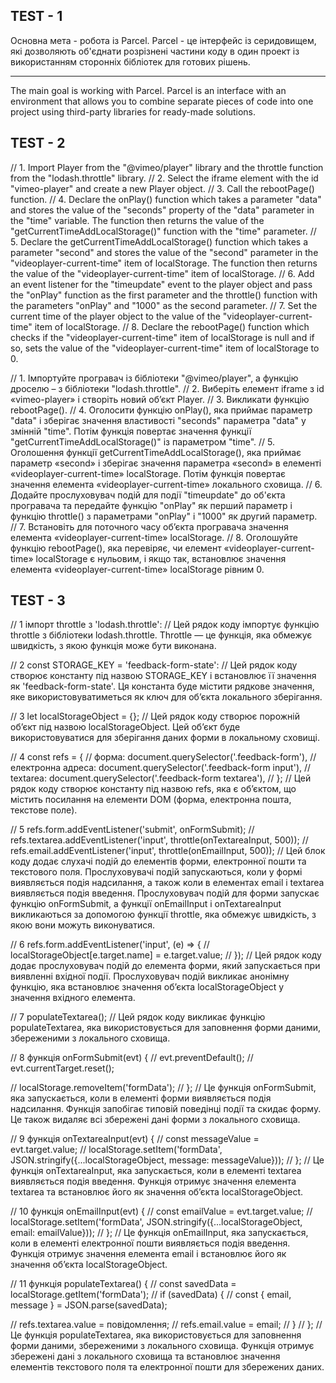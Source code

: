 ## TEST - 1

Основна мета - робота із Parcel. Parcel - це інтерфейс із серидовищем, які
дозволяють об'єднати розрізнені частини коду в один проект із використанням
сторонніх бібліотек для готових рішень.

---

The main goal is working with Parcel. Parcel is an interface with an environment
that allows you to combine separate pieces of code into one project using
third-party libraries for ready-made solutions.

## TEST - 2

// 1. Import Player from the "@vimeo/player" library and the throttle function
from the "lodash.throttle" library. // 2. Select the iframe element with the id
"vimeo-player" and create a new Player object. // 3. Call the rebootPage()
function. // 4. Declare the onPlay() function which takes a parameter "data" and
stores the value of the "seconds" property of the "data" parameter in the "time"
variable. The function then returns the value of the
"getCurrentTimeAddLocalStorage()" function with the "time" parameter. // 5.
Declare the getCurrentTimeAddLocalStorage() function which takes a parameter
"second" and stores the value of the "second" parameter in the
"videoplayer-current-time" item of localStorage. The function then returns the
value of the "videoplayer-current-time" item of localStorage. // 6. Add an event
listener for the "timeupdate" event to the player object and pass the "onPlay"
function as the first parameter and the throttle() function with the parameters
"onPlay" and "1000" as the second parameter. // 7. Set the current time of the
player object to the value of the "videoplayer-current-time" item of
localStorage. // 8. Declare the rebootPage() function which checks if the
"videoplayer-current-time" item of localStorage is null and if so, sets the
value of the "videoplayer-current-time" item of localStorage to 0.

// 1. Імпортуйте програвач із бібліотеки "@vimeo/player", а функцію дроселю – з
бібліотеки "lodash.throttle". // 2. Виберіть елемент iframe з id «vimeo-player»
і створіть новий об’єкт Player. // 3. Викликати функцію rebootPage(). // 4.
Оголосити функцію onPlay(), яка приймає параметр "data" і зберігає значення
властивості "seconds" параметра "data" у змінній "time". Потім функція повертає
значення функції "getCurrentTimeAddLocalStorage()" із параметром "time". // 5.
Оголошення функції getCurrentTimeAddLocalStorage(), яка приймає параметр
«second» і зберігає значення параметра «second» в елементі
«videoplayer-current-time» localStorage. Потім функція повертає значення
елемента «videoplayer-current-time» локального сховища. // 6. Додайте
прослуховувач подій для події "timeupdate" до об'єкта програвача та передайте
функцію "onPlay" як перший параметр і функцію throttle() з параметрами "onPlay"
і "1000" як другий параметр. // 7. Встановіть для поточного часу об’єкта
програвача значення елемента «videoplayer-current-time» localStorage. // 8.
Оголошуйте функцію rebootPage(), яка перевіряє, чи елемент
«videoplayer-current-time» localStorage є нульовим, і якщо так, встановлює
значення елемента «videoplayer-current-time» localStorage рівним 0.

## TEST - 3

// 1 імпорт throttle з 'lodash.throttle': // Цей рядок коду імпортує функцію
throttle з бібліотеки lodash.throttle. Throttle — це функція, яка обмежує
швидкість, з якою функція може бути виконана.

// 2 const STORAGE_KEY = 'feedback-form-state': // Цей рядок коду створює
константу під назвою STORAGE_KEY і встановлює її значення як
'feedback-form-state'. Ця константа буде містити рядкове значення, яке
використовуватиметься як ключ для об’єкта локального зберігання.

// 3 let localStorageObject = {}; // Цей рядок коду створює порожній об’єкт під
назвою localStorageObject. Цей об’єкт буде використовуватися для зберігання
даних форми в локальному сховищі.

// 4 const refs = { // форма: document.querySelector('.feedback-form'), //
електронна адреса: document.querySelector('.feedback-form input'), // textarea:
document.querySelector('.feedback-form textarea'), // }; // Цей рядок коду
створює константу під назвою refs, яка є об’єктом, що містить посилання на
елементи DOM (форма, електронна пошта, текстове поле).

// 5 refs.form.addEventListener('submit', onFormSubmit); //
refs.textarea.addEventListener('input', throttle(onTextareaInput, 500)); //
refs.email.addEventListener('input', throttle(onEmailInput, 500)); // Цей блок
коду додає слухачі подій до елементів форми, електронної пошти та текстового
поля. Прослуховувачі подій запускаються, коли у формі виявляється подія
надсилання, а також коли в елементах email і textarea виявляється подія
введення. Прослуховувач подій для форми запускає функцію onFormSubmit, а функції
onEmailInput і onTextareaInput викликаються за допомогою функції throttle, яка
обмежує швидкість, з якою вони можуть виконуватися.

// 6 refs.form.addEventListener('input', (e) => { //
localStorageObject[e.target.name] = e.target.value; // }); // Цей рядок коду
додає прослуховувач подій до елемента форми, який запускається при виявленні
вхідної події. Прослуховувач подій викликає анонімну функцію, яка встановлює
значення об’єкта localStorageObject у значення вхідного елемента.

// 7 populateTextarea(); // Цей рядок коду викликає функцію populateTextarea,
яка використовується для заповнення форми даними, збереженими з локального
сховища.

// 8 функція onFormSubmit(evt) { // evt.preventDefault(); //
evt.currentTarget.reset();

// localStorage.removeItem('formData'); // }; // Це функція onFormSubmit, яка
запускається, коли в елементі форми виявляється подія надсилання. Функція
запобігає типовій поведінці події та скидає форму. Це також видаляє всі
збережені дані форми з локального сховища.

// 9 функція onTextareaInput(evt) { // const messageValue = evt.target.value; //
localStorage.setItem('formData', JSON.stringify({...localStorageObject, message:
messageValue})); // }; // Це функція onTextareaInput, яка запускається, коли в
елементі textarea виявляється подія введення. Функція отримує значення елемента
textarea та встановлює його як значення об’єкта localStorageObject.

// 10 функція onEmailInput(evt) { // const emailValue = evt.target.value; //
localStorage.setItem('formData', JSON.stringify({...localStorageObject, email:
emailValue})); // }; // Це функція onEmailInput, яка запускається, коли в
елементі електронної пошти виявляється подія введення. Функція отримує значення
елемента email і встановлює його як значення об’єкта localStorageObject.

// 11 функція populateTextarea() { // const savedData =
localStorage.getItem('formData'); // if (savedData) { // const { email, message
} = JSON.parse(savedData);

// refs.textarea.value = повідомлення; // refs.email.value = email; // } // };
// Це функція populateTextarea, яка використовується для заповнення форми
даними, збереженими з локального сховища. Функція отримує збережені дані з
локального сховища та встановлює значення елементів текстового поля та
електронної пошти для збережених даних.

